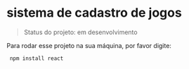 # sistema de cadastro de jogos

 > Status do projeto: em desenvolvimento
 
 Para rodar esse projeto na sua máquina, por favor digite: 
```
 npm install react
``` 
